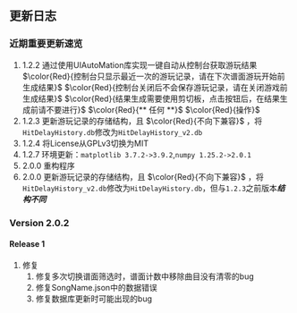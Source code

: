 ## 更新日志
### 近期重要更新速览
1. 1.2.2 通过使用UIAutoMation库实现一键自动从控制台获取游玩结果
    $\color{Red}{控制台只显示最近一次的游玩记录，请在下次谱面游玩开始前生成结果}$
    $\color{Red}{控制台关闭后不会保存游玩记录，请在关闭游戏前生成结果}$
    $\color{Red}{结果生成需要使用剪切板，点击按钮后，在结果生成前请不要进行}$ $\color{Red}{** 任何 **}$ $\color{Red}{操作}$
2. 1.2.3 更新游玩记录的存储结构，且 $\color{Red}{不向下兼容}$ ，将`HitDelayHistory.db`修改为`HitDelayHistory_v2.db`
3. 1.2.4 将License从GPLv3切换为MIT
4. 1.2.7 环境更新：`matplotlib 3.7.2->3.9.2`,`numpy 1.25.2->2.0.1`
5. 2.0.0 重构程序
6. 2.0.0 更新游玩记录的存储结构，且 $\color{Red}{不向下兼容}$ ，将`HitDelayHistory_v2.db`修改为`HitDelayHistory.db`，但与`1.2.3`之前版本***结构不同***

### Version 2.0.2
#### Release 1
1. 修复
    1. 修复多次切换谱面筛选时，谱面计数中移除曲目没有清零的bug
    2. 修复SongName.json中的数据错误
    3. 修复数据库更新时可能出现的bug